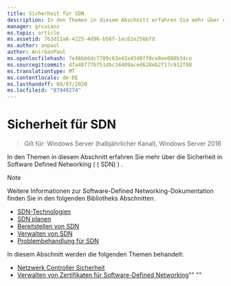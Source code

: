 ```yaml
---
title: Sicherheit für SDN
description: In den Themen in diesem Abschnitt erfahren Sie mehr über die Sicherheit in Software Defined Networking ( \( SDN) \) in Windows Server 2016 Datacenter.
manager: grcusanz
ms.topic: article
ms.assetid: 763d11a8-4225-4d96-b56f-1ec62e256bfd
ms.author: anpaul
author: AnirbanPaul
ms.openlocfilehash: 7e46bb6dc7709c63e43a4548ff0ce8ee088b34ce
ms.sourcegitcommit: dfa48f77b751dbc34409aced628eb2f17c912f08
ms.translationtype: MT
ms.contentlocale: de-DE
ms.lasthandoff: 08/07/2020
ms.locfileid: "87949274"
---
```

# <a name="security-for-sdn"></a>Sicherheit für SDN

>Gilt für: Windows Server (halbjährlicher Kanal), Windows Server 2016

In den Themen in diesem Abschnitt erfahren Sie mehr über die Sicherheit in Software Defined Networking ( \( SDN) \) .

>[!Note]
>Weitere Informationen zur Software-Defined Networking-Dokumentation finden Sie in den folgenden Bibliotheks Abschnitten.
>
> - [SDN-Technologien](../technologies/Software-Defined-Networking-Technologies.md)
> - [SDN planen](../plan/Plan-Software-Defined-Networking.md)
> - [Bereitstellen von SDN](../deploy/Deploy-Software-Defined-Networking.md)
> - [Verwalten von SDN](../manage/manage-sdn.md)
> - [Problembehandlung für SDN](../troubleshoot/Troubleshoot-Software-Defined-Networking.md)

In diesem Abschnitt werden die folgenden Themen behandelt:

- [Netzwerk Controller Sicherheit](nc-security.md)
- [Verwalten von Zertifikaten für Software-Defined Networking](sdn-manage-certs.md)"" ""